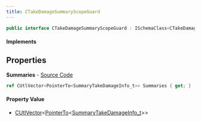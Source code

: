 ```yaml
---
title: CTakeDamageSummaryScopeGuard
---
```


```csharp
public interface CTakeDamageSummaryScopeGuard : ISchemaClass<CTakeDamageSummaryScopeGuard>, ISchemaField, ISchemaClass, INativeHandle
```

#### Implements

## Properties

**Summaries** - [Source Code](https://github.com/swiftly-solution/swiftlys2/blob/master/managed/src/SwiftlyS2.Generated/Schemas/Interfaces/CTakeDamageSummaryScopeGuard.cs#L16)

```csharp
ref CUtlVector<PointerTo<SummaryTakeDamageInfo_t>> Summaries { get; }
```

#### Property Value

- [CUtlVector](/docs/api/shared/natives/cutlvector-1)<[PointerTo](/docs/api/shared/natives/pointerto-1)<[SummaryTakeDamageInfo_t](/docs/api/shared/schemadefinitions/summarytakedamageinfo_t)>>

